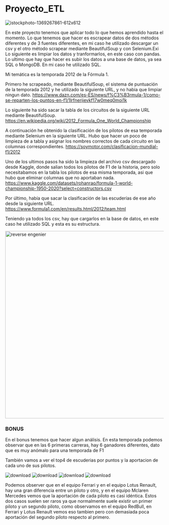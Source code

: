 # Proyecto_ETL

![istockphoto-1369267861-612x612](https://github.com/chiinwy/Proyecto_ETL/assets/137778612/193e5a78-d70f-4600-a5b5-c9eca68d0250)

En este proyecto tenemos que aplicar todo lo que hemos aprendido hasta el momento. Lo que tenemos que hacer es escrapear datos de dos métodos diferentes y de 3 fuentes diferentes, en mi caso he utilizado descargar un csv y el otro método scrapear mediante BeautifulSoup y con Selenium.Exi Lo siguiente es limpiar los datos y tranformarlos, en este caso con pandas. Lo ultimo que hay que hacer es subir los datos a una base de datos, ya sea SQL o MongoDB. En mi caso he utilizado SQL.

Mi temática es la temporada 2012 de la Fórmula 1.

Primero he scrapeado, mediante BeautifulSoup, el sistema de puntuación de la temporada 2012 y he utilizado la siguiente URL, y no habia que limpiar ningun dato.
https://www.dazn.com/es-ES/news/f%C3%B3rmula-1/como-se-reparten-los-puntos-en-f1/1lrfnerijevkf17w0meq0moi1k

Lo siguiente ha sido sacar la tabla de los circuitos de la siguiente URL mediante BeautifulSoup.
https://en.wikipedia.org/wiki/2012_Formula_One_World_Championship

A continuación he obtenido la clasificación de los pilotos de esa temporada mediante Selenium en la siguiente URL. Hubo que hacer un poco de limpieza de a tabla y asignar los nombres correctos de cada circuito en las columnas correspondientes.
https://soymotor.com/clasificacion-mundial-f1/2012

Uno de los ultimos pasos ha sido la limpieza del archivo csv descargado desde Kaggle, donde salian todos los pilotos de F1 de la historia, pero solo necesitabamos en la tabla los pilotos de esa misma temporada, asi que hubo que eliminar columnas que no aportaban nada.
https://www.kaggle.com/datasets/rohanrao/formula-1-world-championship-1950-2020?select=constructors.csv

Por último, había que sacar la clasificación de las escuderías de ese año desde la siguiente URL.
https://www.formula1.com/en/results.html/2012/team.html

Teniendo ya todos los csv, hay que cargarlos en la base de datos, en este caso he utilizado SQL y esta es su estructura.

<img width="595" alt="reverse engenier" src="https://github.com/chiinwy/Proyecto_ETL/assets/137778612/334f7c01-52f0-4b2a-b23e-aa635b39f105">

### BONUS

En el bonus tenemos que hacer algun análisis. En esta temporada podemos observar que en las 6 primeras carreras, hay 6 ganadores diferentes, dato que es muy anómalo para una temporada de F1

También vamos a ver el top4 de escuderias por puntos y la aportacion de cada uno de sus pilotos.

![download](https://github.com/chiinwy/Proyecto_ETL/assets/137778612/b647ee6b-22ed-4144-b958-3d924cadd9d7)
![download](https://github.com/chiinwy/Proyecto_ETL/assets/137778612/3865bffb-b4c7-46fa-a99f-40aebc964271)
![download](https://github.com/chiinwy/Proyecto_ETL/assets/137778612/0e6a9efb-af90-47f7-9c2e-38a8d59be9cf)
![download](https://github.com/chiinwy/Proyecto_ETL/assets/137778612/3d1d73fe-88b6-4b64-868a-e9f00550442a)

Podemos observer que en el equipo Ferrari y en el equipo Lotus Renault, hay una gran diferencia entre un piloto y otro, y en el equipo Mclaren Mercedes vemos que la aportación de cada piloto es casi idéntica. Estos dos casos suelen ser raros ya que normalmente suele existir un primer piloto y un segundo piloto, como observamos en el equipo RedBull, en Ferrari y Lotus Renault vemos eso tambien pero con demasiada poca aportación del segundo piloto respecto al primero.
